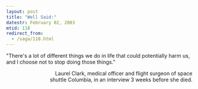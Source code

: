 ```yaml
---
layout: post
title: "Well Said:"
datestr: February 02, 2003
mtid: 118
redirect_from:
  - /saga/118.html
---
```


&quot;There's a lot of different
things we do in life that could potentially harm us, and I choose not
to stop doing those things.&quot;
<p align="right">Laurel Clark, medical officer and flight surgeon
of space<br />
shuttle Columbia, in an interview 3 weeks before she died.

